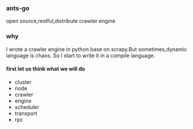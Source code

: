 ### ants-go 
open source,restful,distribute crawler engine
### why
I wrote a crawler engine in python base on scrapy.But sometimes,dynamic language is chaos.
So I start to write it in a compile language.
#### first let us think what we will do
*   cluster
*   node
*   crawler
*   engine
*   scheduler
*   transport
*   rpc

